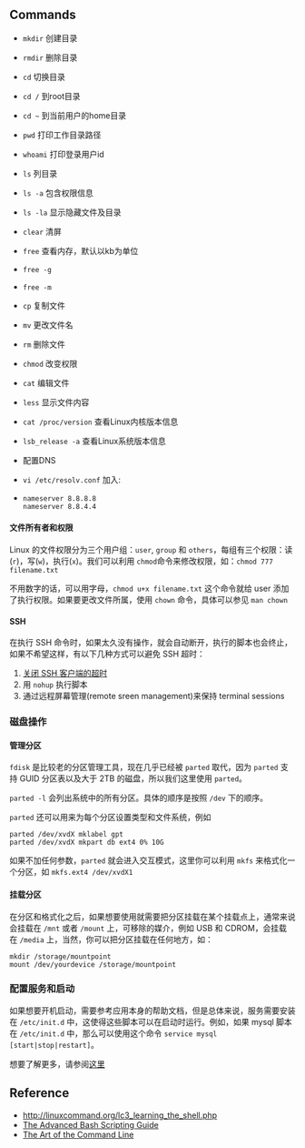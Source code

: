 ## Commands
- `mkdir` 创建目录

- `rmdir` 删除目录

- `cd` 切换目录

- `cd /` 到root目录

- `cd ~` 到当前用户的home目录

- `pwd` 打印工作目录路径

- `whoami` 打印登录用户id

- `ls` 列目录

- `ls -a` 包含权限信息

- `ls -la` 显示隐藏文件及目录

- `clear` 清屏

- `free` 查看内存，默认以kb为单位

- `free -g`

- `free -m`

- `cp` 复制文件

- `mv` 更改文件名

- `rm` 删除文件

- `chmod` 改变权限

- `cat` 编辑文件

- `less` 显示文件内容

- `cat /proc/version` 查看Linux内核版本信息

- `lsb_release -a` 查看Linux系统版本信息

- 配置DNS

- `vi /etc/resolv.conf` 加入:

- ```
  nameserver 8.8.8.8
  nameserver 8.8.4.4
  ```

#### 文件所有者和权限

Linux 的文件权限分为三个用户组：`user`, `group` 和 `others`，每组有三个权限：读(`r`)，写(`w`)，执行(`x`)。我们可以利用 `chmod`命令来修改权限，如：`chmod 777 filename.txt`

不用数字的话，可以用字母，`chmod u+x filename.txt` 这个命令就给 user 添加了执行权限。如果要更改文件所属，使用 `chown` 命令，具体可以参见 `man chown`

#### SSH

在执行 SSH 命令时，如果太久没有操作，就会自动断开，执行的脚本也会终止，如果不希望这样，有以下几种方式可以避免 SSH 超时：

1.  [关闭 SSH 客户端的超时](https://docs.oseems.com/general/application/ssh/disable-timeout)
2.  用 `nohup` 执行脚本
3.  通过远程屏幕管理(remote sreen management)来保持 terminal sessions

### 磁盘操作

#### 管理分区

`fdisk` 是比较老的分区管理工具，现在几乎已经被 `parted` 取代，因为 `parted` 支持 GUID 分区表以及大于 2TB 的磁盘，所以我们这里使用 `parted`。

`parted -l` 会列出系统中的所有分区。具体的顺序是按照 `/dev` 下的顺序。

`parted` 还可以用来为每个分区设置类型和文件系统，例如

```
parted /dev/xvdX mklabel gpt
parted /dev/xvdX mkpart db ext4 0% 10G
```

如果不加任何参数，`parted` 就会进入交互模式，这里你可以利用 `mkfs` 来格式化一个分区，如 `mkfs.ext4 /dev/xvdX1`

#### 挂载分区

在分区和格式化之后，如果想要使用就需要把分区挂载在某个挂载点上，通常来说会挂载在 `/mnt` 或者 `/mount` 上，可移除的媒介，例如 USB 和 CDROM，会挂载在 `/media` 上，当然，你可以把分区挂载在任何地方，如：

```
mkdir /storage/mountpoint
mount /dev/yourdevice /storage/mountpoint
```

### 配置服务和启动

如果想要开机启动，需要参考应用本身的帮助文档，但是总体来说，服务需要安装在 `/etc/init.d` 中，这使得这些脚本可以在启动时运行。例如，如果 mysql 脚本在 `/etc/init.d` 中，那么可以使用这个命令 `service mysql [start|stop|restart]`。

想要了解更多，请参阅[这里](http://www.tldp.org/HOWTO/HighQuality-Apps-HOWTO/boot.html)

## Reference

-   http://linuxcommand.org/lc3_learning_the_shell.php
-   [The Advanced Bash Scripting Guide](http://tldp.org/LDP/abs/html/)
-   [The Art of the Command Line](https://github.com/jlevy/the-art-of-command-line)

